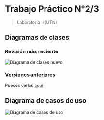 # Trabajo Práctico N°2/3
> Laboratorio II (UTN)

## Diagramas de clases
### Revisión más reciente
![Diagrama de clases nuevo](https://github.com/PapitaConPure/utn-lab2-tp2/blob/main/UML/ClassDiagram4.jpg)

### Versiones anteriores
Puedes verlas [aquí](https://github.com//PapitaConPure/utn-lab2-tp2/blob/main/UML/DiagramasViejos.md)

## Diagrama de casos de uso
![Diagrama de casos de uso](https://github.com/PapitaConPure/utn-lab2-tp2/blob/main/UML/UseCaseDiagram1.jpg)

